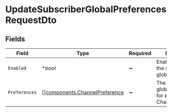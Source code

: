 # UpdateSubscriberGlobalPreferencesRequestDto


## Fields

| Field                                                                          | Type                                                                           | Required                                                                       | Description                                                                    |
| ------------------------------------------------------------------------------ | ------------------------------------------------------------------------------ | ------------------------------------------------------------------------------ | ------------------------------------------------------------------------------ |
| `Enabled`                                                                      | **bool*                                                                        | :heavy_minus_sign:                                                             | Enable or disable the subscriber global preferences.                           |
| `Preferences`                                                                  | [][components.ChannelPreference](../../models/components/channelpreference.md) | :heavy_minus_sign:                                                             | The subscriber global preferences for every ChannelTypeEnum.                   |
